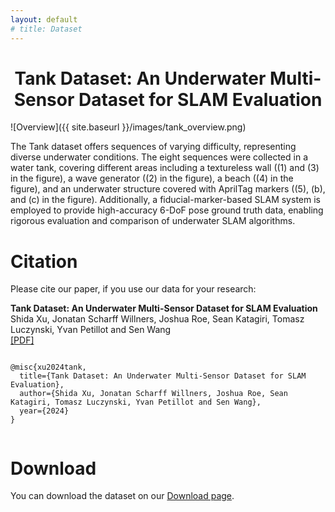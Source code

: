 ```yaml
---
layout: default
# title: Dataset
---
```

<h1 style="text-align: center;">Tank Dataset: An Underwater Multi-Sensor Dataset for SLAM Evaluation</h1>

![Overview]({{ site.baseurl }}/images/tank_overview.png)

The Tank dataset offers sequences of varying difficulty, representing diverse underwater conditions. The eight sequences were collected in a water tank, covering different areas including a textureless wall ((1) and (3) in the figure), a wave generator ((2) in the figure), a beach ((4) in the figure), and an underwater structure covered with AprilTag markers ((5), (b), and (c) in the figure). Additionally, a fiducial-marker-based SLAM system is employed to provide high-accuracy 6-DoF pose ground truth data, enabling rigorous evaluation and comparison of underwater SLAM algorithms.


# Citation

Please cite our paper, if you use our data for your research:
<div class="citation-box">
  <strong>Tank Dataset: An Underwater Multi-Sensor Dataset for SLAM Evaluation</strong><br>
  Shida Xu, Jonatan Scharff Willners, Joshua Roe, Sean Katagiri, Tomasz Luczynski, Yvan Petillot and Sen Wang <br>
<a href="#">[PDF]</a>
  <pre><code>
@misc{xu2024tank,
  title={Tank Dataset: An Underwater Multi-Sensor Dataset for SLAM Evaluation},
  author={Shida Xu, Jonatan Scharff Willners, Joshua Roe, Sean Katagiri, Tomasz Luczynski, Yvan Petillot and Sen Wang},
  year={2024}
}
  </code></pre>
</div>


# Download
You can download the dataset on our [Download page](/download/). 
